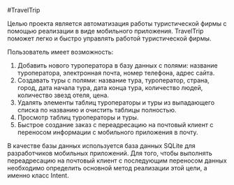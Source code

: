 #TravelTrip

Целью проекта является автоматизация работы туристической фирмы с помощью реализации в виде мобильного приложения.
TravelTrip поможет легко и быстро управлять работой туристической фирмы.

Пользователь имеет возможность:
1. Добавить нового туроператора в базу данных с полями: название туроператора, электронная почта, номер телефона, адрес сайта.
2. Создавать туры с полями: название тура, туроператор, страна, город, дата начала тура, дата конца тура, количество людей, количество звезд отеля, цена.
3. Удалять элементы таблиц туроператоры и туры из выпадающего списка по названию и очистить таблицы полностью.
4. Просмотр таблиц туроператоры и туры.
5. Быстрое создание заказ с переадресацию на почтовый клиент с переносом информации с мобильного приложения в почту.

В качестве базы данных используется база данных SQLite для разработчиков мобильных приложений.
Для того, чтобы выполнять переадресацию на почтовый клиент с последующим переносом данных необходимо определить основной метод реализации этой цели, а именно класс Intent.

